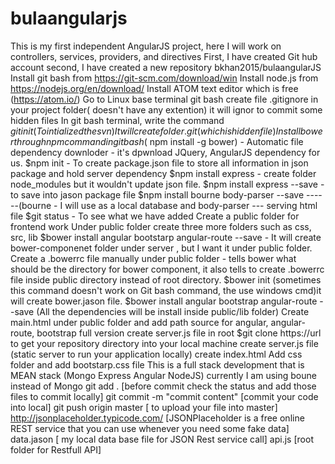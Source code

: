 # bulaangularjs
This is my first independent AngularJS project, here I will work on controllers, services, providers, and directives
First, I have created Git hub account
second, I have created a new repository bkhan2015/bulaangularJS
Install git bash from https://git-scm.com/download/win
Install node.js from https://nodejs.org/en/download/
Install ATOM text editor which is free (https://atom.io/)
Go to Linux base terminal git bash
create file .gitignore in your project folder( doesn't have any extention) it will ignor to commit some hidden files
In git bash terminal, write the command $git init (To intialized the svn)
It will create folder .git ( which is hidden file)
Install bower through npm command in git bash ($ npm install -g bower) - Automatic file dependency downloder - it's dpwnload JQuery, AngularJS dependency for us.
$npm init - To create package.json file to store all information in json package and hold server dependency
$npm install express - create folder node_modules but it wouldn't update json file.
$npm install express --save - to save into jason package file
$npm install bourne body-parser --save ------(bourne - I will use as a local database and body-parser --- serving html file
$git status - To see what we have added
Create a public folder for frontend work
Under public folder create three more folders such as css, src, lib
$bower install angular bootstarp angular-route --save - It will create bower-componenet folder under server , but I want it under public folder.
Create a .bowerrc file manually under public folder - tells bower what should be the directory for bower component, it also tells to create .bowerrc file inside public directory instead of root directory.
$bower init (sometimes this command doesn't work on Git bash command, the use windows cmd)it will create bower.jason file.
$bower install angular bootstrap angular-route --save (All the dependencies will be install inside public/lib folder)
Create main.html under public folder and add path source for angular, angular-route, bootstrap full version
create server.js file in root
$git clone https://url to get your repository directory into your local machine
create server.js file (static server to run your application locally)
create index.html
Add css folder and add bootstarp.css file
This is a full stack development that is MEAN stack (Mongo Express Angular NodeJS) currently I am using boune instead of Mongo
git add . [before commit check the status and add those files to commit locally]
git commit -m "commit content" [commit your code into local]
git push origin master [ to upload your file into master]
http://jsonplaceholder.typicode.com/ [JSONPlaceholder is a free online REST service that you can use whenever you need some fake data]
data.jason [ my local data base file for JSON Rest service call]
api.js [root folder for Restfull API]
